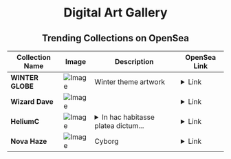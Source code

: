 <div align="center">

# Digital Art Gallery

## Trending Collections on OpenSea

| Collection Name                       | Image                                                                                     | Description                       | OpenSea Link                                                                                          |
|---------------------------------------|-------------------------------------------------------------------------------------------|-----------------------------------|--------------------------------------------------------------------------------------------------------|
| **WINTER GLOBE** | ![Image](https://i.seadn.io/s/raw/files/9eb9dbbbf13166b4cf45b5c0574c01be.gif?w=500&auto=format?w=200&auto=format) | Winter theme artwork | <details><summary>Link</summary>[WINTER GLOBE](https://opensea.io/collection/winter-globe)</details> |
| **Wizard Dave** | ![Image](https://i.seadn.io/s/raw/files/213bbd2abeb2ee6f89c760588b626886.png?w=500&auto=format?w=200&auto=format) |  | <details><summary>Link</summary>[Wizard Dave](https://opensea.io/collection/wizard-dave)</details> |
| **HeliumC** | ![Image](https://i.seadn.io/s/raw/files/4e0242e8f7f83fdaf58afda723297cd6.gif?w=500&auto=format?w=200&auto=format) | <details><summary>In hac habitasse platea dictum...</summary>In hac habitasse platea dictumst. Class aptent taciti sociosqu ad litora torquent per conubia nostra, per inceptos himenaeos. Class aptent taciti sociosqu ad litora torquent per conubia nostra.</details> | <details><summary>Link</summary>[HeliumC](https://opensea.io/collection/heliumc-1)</details> |
| **Nova  Haze** | ![Image](https://i.seadn.io/s/raw/files/d9eb423b14cd520069827d292136e3d4.jpg?w=500&auto=format?w=200&auto=format) | Cyborg | <details><summary>Link</summary>[Nova  Haze](https://opensea.io/collection/nova-haze)</details> |

</div>
